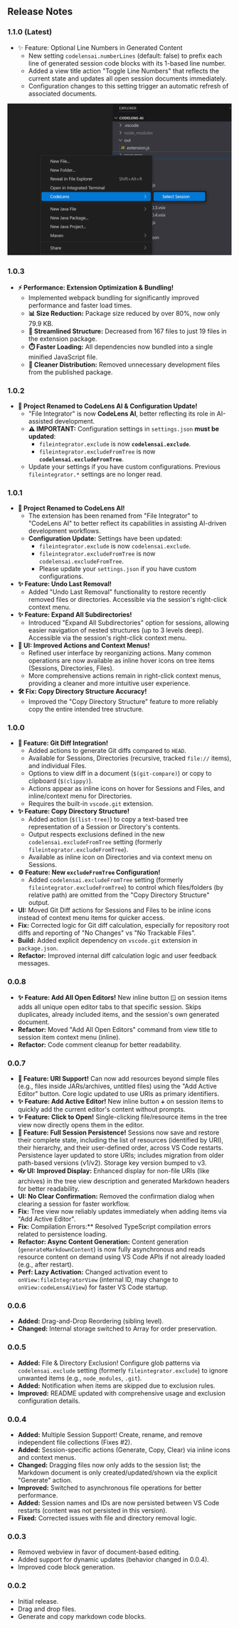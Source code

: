 ## Release Notes

### 1.1.0 (Latest)

-   ✨ Feature: Optional Line Numbers in Generated Content
    *   New setting `codelensai.numberLines` (default: false) to prefix each line of generated session code blocks with its 1-based line number.
    *   Added a view title action "Toggle Line Numbers" that reflects the current state and updates all open session documents immediately.
    *   Configuration changes to this setting trigger an automatic refresh of associated documents.

![Right-click: Add to CodeLens](resources/add-to-codelens.png)

### 1.0.3

- **⚡ Performance: Extension Optimization & Bundling!**
  - Implemented webpack bundling for significantly improved performance and faster load times.
  - **📊 Size Reduction:** Package size reduced by over 80%, now only 79.9 KB.
  - **🚀 Streamlined Structure:** Decreased from 167 files to just 19 files in the extension package.
  - **⏱️ Faster Loading:** All dependencies now bundled into a single minified JavaScript file.
  - **🧹 Cleaner Distribution:** Removed unnecessary development files from the published package.

### 1.0.2

-   **🎉 Project Renamed to CodeLens AI & Configuration Update!**
    *   "File Integrator" is now **CodeLens AI**, better reflecting its role in AI-assisted development.
    *   **⚠️ IMPORTANT:** Configuration settings in `settings.json` **must be updated**:
        *   `fileintegrator.exclude` is now **`codelensai.exclude`**.
        *   `fileintegrator.excludeFromTree` is now **`codelensai.excludeFromTree`**.
    *   Update your settings if you have custom configurations. Previous `fileintegrator.*` settings are no longer read.

### 1.0.1

-   **🎉 Project Renamed to CodeLens AI!**
    *   The extension has been renamed from "File Integrator" to "CodeLens AI" to better reflect its capabilities in assisting AI-driven development workflows.
    *   **Configuration Update:** Settings have been updated:
        *   `fileintegrator.exclude` is now `codelensai.exclude`.
        *   `fileintegrator.excludeFromTree` is now `codelensai.excludeFromTree`.
        *   Please update your `settings.json` if you have custom configurations.
-   **✨ Feature: Undo Last Removal!**
    *   Added "Undo Last Removal" functionality to restore recently removed files or directories. Accessible via the session's right-click context menu.
-   **✨ Feature: Expand All Subdirectories!**
    *   Introduced "Expand All Subdirectories" option for sessions, allowing easier navigation of nested structures (up to 3 levels deep). Accessible via the session's right-click context menu.
-   **🎨 UI: Improved Actions and Context Menus!**
    *   Refined user interface by reorganizing actions. Many common operations are now available as inline hover icons on tree items (Sessions, Directories, Files).
    *   More comprehensive actions remain in right-click context menus, providing a cleaner and more intuitive user experience.
-   **🛠️ Fix: Copy Directory Structure Accuracy!**
    *   Improved the "Copy Directory Structure" feature to more reliably copy the entire intended tree structure.

### 1.0.0

-   **🚀 Feature: Git Diff Integration!**
    *   Added actions to generate Git diffs compared to `HEAD`.
    *   Available for Sessions, Directories (recursive, tracked `file://` items), and individual Files.
    *   Options to view diff in a document (`$(git-compare)`) or copy to clipboard (`$(clippy)`).
    *   Actions appear as inline icons on hover for Sessions and Files, and inline/context menu for Directories.
    *   Requires the built-in `vscode.git` extension.
-   **✨ Feature: Copy Directory Structure!**
    *   Added action (`$(list-tree)`) to copy a text-based tree representation of a Session or Directory's contents.
    *   Output respects exclusions defined in the new `codelensai.excludeFromTree` setting (formerly `fileintegrator.excludeFromTree`).
    *   Available as inline icon on Directories and via context menu on Sessions.
-   **⚙️ Feature: New `excludeFromTree` Configuration!**
    *   Added `codelensai.excludeFromTree` setting (formerly `fileintegrator.excludeFromTree`) to control which files/folders (by relative path) are omitted from the "Copy Directory Structure" output.
-   **UI:** Moved Git Diff actions for Sessions and Files to be inline icons instead of context menu items for quicker access.
-   **Fix:** Corrected logic for Git diff calculation, especially for repository root diffs and reporting of "No Changes" vs "No Trackable Files".
-   **Build:** Added explicit dependency on `vscode.git` extension in `package.json`.
-   **Refactor:** Improved internal diff calculation logic and user feedback messages.

### 0.0.8

-   **✨ Feature: Add All Open Editors!** New inline button `🪟` on session items adds all unique open editor tabs to that specific session. Skips duplicates, already included items, and the session's own generated document.
-   **Refactor:** Moved "Add All Open Editors" command from view title to session item context menu (inline).
-   **Refactor:** Code comment cleanup for better readability.

### 0.0.7

-   **🚀 Feature: URI Support!** Can now add resources beyond simple files (e.g., files inside JARs/archives, untitled files) using the "Add Active Editor" button. Core logic updated to use URIs as primary identifiers.
-   **✨ Feature: Add Active Editor!** New inline button `➕` on session items to quickly add the current editor's content without prompts.
-   **✨ Feature: Click to Open!** Single-clicking file/resource items in the tree view now directly opens them in the editor.
-   **💾 Feature: Full Session Persistence!** Sessions now save and restore their complete state, including the list of resources (identified by URI), their hierarchy, and their user-defined order, across VS Code restarts. Persistence layer updated to store URIs; includes migration from older path-based versions (v1/v2). Storage key version bumped to v3.
-   **👓 UI: Improved Display:** Enhanced display for non-file URIs (like archives) in the tree view description and generated Markdown headers for better readability.
-   **UI: No Clear Confirmation:** Removed the confirmation dialog when clearing a session for faster workflow.
-   **Fix:** Tree view now reliably updates immediately when adding items via "Add Active Editor".
-   **Fix:** Compilation Errors:** Resolved TypeScript compilation errors related to persistence loading.
-   **Refactor: Async Content Generation:** Content generation (`generateMarkdownContent`) is now fully asynchronous and reads resource content on demand using VS Code APIs if not already loaded (e.g., after restart).
-   **Perf: Lazy Activation:** Changed activation event to `onView:fileIntegratorView` (internal ID, may change to `onView:codeLensAiView`) for faster VS Code startup.

### 0.0.6

-   **Added:** Drag-and-Drop Reordering (sibling level).
-   **Changed:** Internal storage switched to Array for order preservation.

### 0.0.5

-   **Added:** File & Directory Exclusion! Configure glob patterns via `codelensai.exclude` setting (formerly `fileintegrator.exclude`) to ignore unwanted items (e.g., `node_modules`, `.git`).
-   **Added:** Notification when items are skipped due to exclusion rules.
-   **Improved:** README updated with comprehensive usage and exclusion configuration details.

### 0.0.4

-   **Added:** Multiple Session Support! Create, rename, and remove independent file collections (Fixes #2).
-   **Added:** Session-specific actions (Generate, Copy, Clear) via inline icons and context menus.
-   **Changed:** Dragging files now only adds to the session list; the Markdown document is only created/updated/shown via the explicit "Generate" action.
-   **Improved:** Switched to asynchronous file operations for better performance.
-   **Added:** Session names and IDs are now persisted between VS Code restarts (content was not persisted in this version).
-   **Fixed:** Corrected issues with file and directory removal logic.

### 0.0.3

-   Removed webview in favor of document-based editing.
-   Added support for dynamic updates (behavior changed in 0.0.4).
-   Improved code block generation.

### 0.0.2

-   Initial release.
-   Drag and drop files.
-   Generate and copy markdown code blocks.
